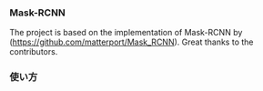 ### Mask-RCNN

The project is based on the implementation of Mask-RCNN by (https://github.com/matterport/Mask_RCNN).
Great thanks to the contributors. 


### 使い方

